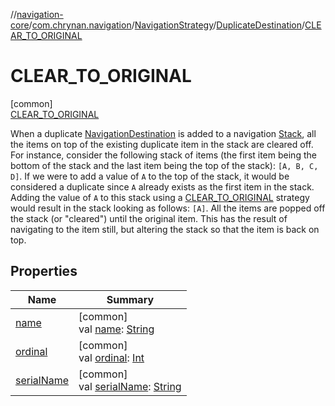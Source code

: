 //[navigation-core](../../../../../index.md)/[com.chrynan.navigation](../../../index.md)/[NavigationStrategy](../../index.md)/[DuplicateDestination](../index.md)/[CLEAR_TO_ORIGINAL](index.md)

# CLEAR_TO_ORIGINAL

[common]\
[CLEAR_TO_ORIGINAL](index.md)

When a duplicate [NavigationDestination](../../../index.md#1223765350%2FClasslikes%2F-215881696) is added to a navigation [Stack](../../../../../../navigation-core/com.chrynan.navigation/-stack/index.md), all the items on top of the existing duplicate item in the stack are cleared off. For instance, consider the following stack of items (the first item being the bottom of the stack and the last item being the top of the stack): `[A, B, C, D]`. If we were to add a value of `A` to the top of the stack, it would be considered a duplicate since `A` already exists as the first item in the stack. Adding the value of `A` to this stack using a [CLEAR_TO_ORIGINAL](index.md) strategy would result in the stack looking as follows: `[A]`. All the items are popped off the stack (or &quot;cleared&quot;) until the original item. This has the result of navigating to the item still, but altering the stack so that the item is back on top.

## Properties

| Name | Summary |
|---|---|
| [name](../../-destination-retention/-c-l-e-a-r/index.md#-372974862%2FProperties%2F-215881696) | [common]<br>val [name](../../-destination-retention/-c-l-e-a-r/index.md#-372974862%2FProperties%2F-215881696): [String](https://kotlinlang.org/api/latest/jvm/stdlib/kotlin/-string/index.html) |
| [ordinal](../../-destination-retention/-c-l-e-a-r/index.md#-739389684%2FProperties%2F-215881696) | [common]<br>val [ordinal](../../-destination-retention/-c-l-e-a-r/index.md#-739389684%2FProperties%2F-215881696): [Int](https://kotlinlang.org/api/latest/jvm/stdlib/kotlin/-int/index.html) |
| [serialName](../serial-name.md) | [common]<br>val [serialName](../serial-name.md): [String](https://kotlinlang.org/api/latest/jvm/stdlib/kotlin/-string/index.html) |
